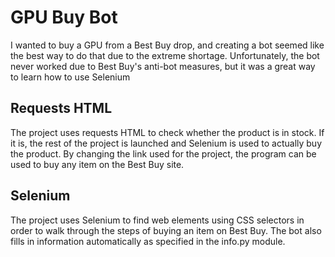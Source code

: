 # GPU Buy Bot
I wanted to buy a GPU from a Best Buy drop, and creating a bot seemed like the best way to do that due to the extreme shortage. Unfortunately, the bot never worked due to Best Buy's anti-bot measures, but it was a great way to learn how to use Selenium
## Requests HTML
The project uses requests HTML to check whether the product is in stock. If it is, the rest of the project is launched and Selenium is used to actually buy the product. By changing the link used for the project, the program can be used to buy any item on the Best Buy site.
## Selenium
The project uses Selenium to find web elements using CSS selectors in order to walk through the steps of buying an item on Best Buy. The bot also fills in information automatically as specified in the info.py module.